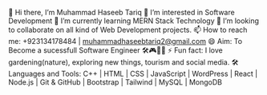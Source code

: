 👋 Hi there, I’m Muhammad Haseeb Tariq
👀 I’m interested in Software Development
🌱 I’m currently learning MERN Stack Technology
💞️ I’m looking to collaborate on all kind of Web Development projects.
📫 How to reach me: +923134178484 | muhammadhaseebtariq2@gmail.com 
😄 Aim: To Become a sucessfull Software Engineer 🛠️🎮👨‍💻
⚡ Fun fact: I love gardening(nature), exploring new things, tourism and social media. 
🛠️ Languages and Tools: C++ | HTML | CSS | JavaScript | WordPress | React | Node.js | Git & GitHub | Bootstrap | Tailwind | MySQL | MongoDB
